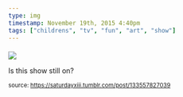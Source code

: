 ```yaml
---
type: img
timestamp: November 19th, 2015 4:40pm
tags: ["childrens", "tv", "fun", "art", "show"]
---
```

####
<img src="https://saturdayxiii.github.io/media/133557827039.jpg"/>
                                                                                          
Is this show still on?
 
                                    
                
                
                
                
                                
<small>source: https://saturdayxiii.tumblr.com/post/133557827039</small>
